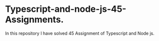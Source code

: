 # Typescript-and-node-js-45-Assignments.
In this repository I have solved 45 Assignment of Typescript and Node js.
